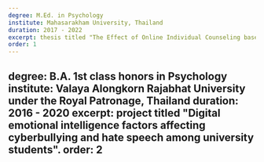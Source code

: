```yaml
---
degree: M.Ed. in Psychology
institute: Mahasarakham University, Thailand
duration: 2017 - 2022
excerpt: thesis titled "The Effect of Online Individual Counseling based on Cognitive Behavior Therapy to Reduce Stress".
order: 1
---
```

degree: B.A. 1st class honors in Psychology
institute: Valaya Alongkorn Rajabhat University under the Royal Patronage, Thailand
duration: 2016 - 2020
excerpt: project titled "Digital emotional intelligence factors affecting cyberbullying and hate speech among university students".
order: 2
---
